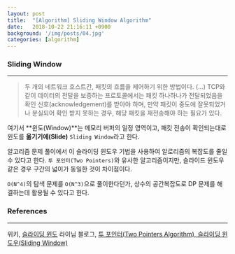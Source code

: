 ```yaml
---
layout: post
title:  "[Algorithm] Sliding Window Algorithm"
date:   2018-10-22 21:16:11 +0900
background: '/img/posts/04.jpg'
categories: [algorithm]
---
```


### Sliding Window
---

> 두 개의 네트워크 호스트간, 패킷의 흐름을 제어하기 위한 방법이다. (...)
> TCP와 같이 데이터의 전달을 보증하는 프로토콜에서는 패킷 하나하나가 전달되었음을 확인 신호(acknowledgement)를 받아야 하며, 
> 만약 패킷이 중도에 잘못되었거나 분실되어 확인 받지 못하는 경우, 해당 패킷을 재전송해야 하는 필요가 있다.

여기서 **윈도(Window)**는 메모리 버퍼의 일정 영역이고, 패킷 전송이 확인되는대로 윈도를 **옮기기에(Slide)** `Sliding Window`라고 한다.

알고리즘 문제 풀이에서 이 슬라이딩 윈도우 기법을 사용하여 알로리즘의 복잡도를 줄일 수 있다고 한다.
`투 포인터(Two Pointers)`와 유사한 알고리즘이지만, 슬라이드 윈도우 같은 경우 구간의 넓이가 동일한 것이 차이점이다.

`O(N^4)`의 탐색 문제를 `O(N^3)`으로 풀이한다던가, 상수의 공간복잡도로 DP 문제를 해결하는데 활용될 수 있다고 한다.


### References
---
위키, [슬라이딩 윈도](https://ko.wikipedia.org/wiki/%EC%8A%AC%EB%9D%BC%EC%9D%B4%EB%94%A9_%EC%9C%88%EB%8F%84)
라이님 블로그, [투 포인터(Two Pointers Algorithm), 슬라이딩 윈도우(Sliding Window)](http://blog.naver.com/PostView.nhn?blogId=kks227&logNo=220795165570)
